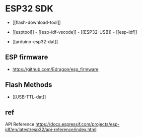 



# ESP32 SDK


- [[flash-download-tool]]

- [[esptool]] - [[esp-idf-vscode]] - [[ESP32-USB]] - [[esp-idf]] 


- [[arduino-esp32-dat]]

## ESP firmware 
- https://github.com/Edragon/esp_firmware


## Flash Methods 

- [[USB-TTL-dat]]

## ref 

API Reference
https://docs.espressif.com/projects/esp-idf/en/latest/esp32/api-reference/index.html



